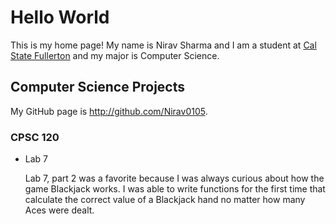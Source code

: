 # Hello World

This is my home page! My name is Nirav Sharma and I am a student at [Cal State Fullerton](http://www.fullerton.edu/) and my major is Computer Science.

## Computer Science Projects

My GitHub page is http://github.com/Nirav0105.

### CPSC 120

* Lab 7

    Lab 7, part 2 was a favorite because I was always curious about how the
    game Blackjack works. I was able to write functions for the first time
    that calculate the correct value of a Blackjack hand no matter how many
    Aces were dealt.